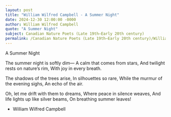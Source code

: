 ```yaml
---
layout: post
title: "William Wilfred Campbell - A Summer Night"
date: 2024-12-30 12:00:00 -0000
author: William Wilfred Campbell
quote: "A Summer Night"
subject: Canadian Nature Poets (Late 19th–Early 20th century)
permalink: /Canadian Nature Poets (Late 19th–Early 20th century)/William Wilfred Campbell/William Wilfred Campbell - A Summer Night
---
```


A Summer Night

The summer night is softly dim—
  A calm that comes from stars,
  And twilight rests on nature’s rim,
  With joy in every breath.

The shadows of the trees arise,
  In silhouettes so rare,
  While the murmur of the evening sighs,
  An echo of the air.

Oh, let me drift with them to dreams,
  Where peace in silence weaves,
  And life lights up like silver beams,
  On breathing summer leaves!

- William Wilfred Campbell

